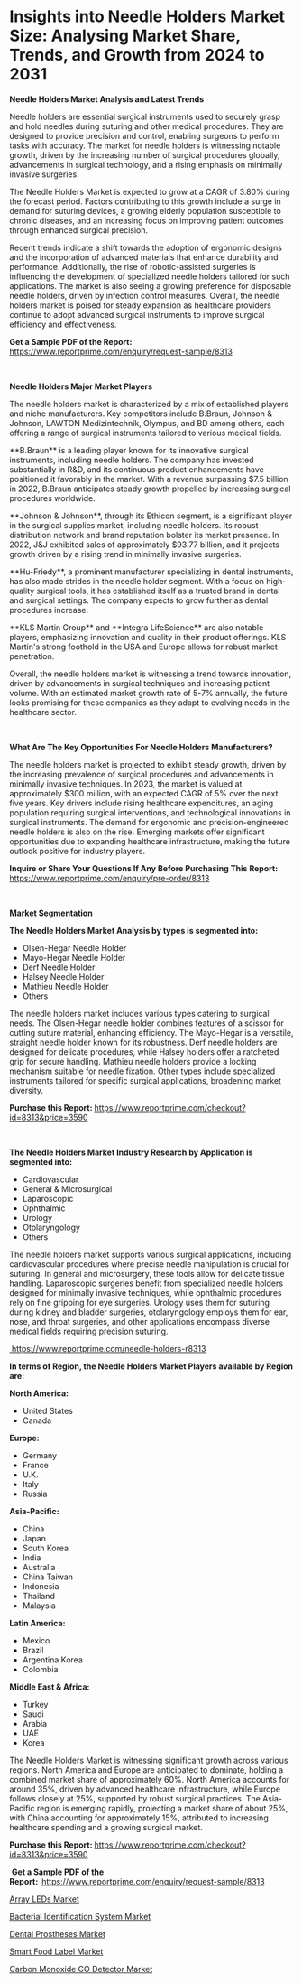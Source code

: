 <p><h1>Insights into Needle Holders Market Size: Analysing Market Share, Trends, and Growth from 2024 to 2031</h1></p><p><strong>Needle Holders Market Analysis and Latest Trends</strong></p>
<p><p>Needle holders are essential surgical instruments used to securely grasp and hold needles during suturing and other medical procedures. They are designed to provide precision and control, enabling surgeons to perform tasks with accuracy. The market for needle holders is witnessing notable growth, driven by the increasing number of surgical procedures globally, advancements in surgical technology, and a rising emphasis on minimally invasive surgeries.</p><p>The Needle Holders Market is expected to grow at a CAGR of 3.80% during the forecast period. Factors contributing to this growth include a surge in demand for suturing devices, a growing elderly population susceptible to chronic diseases, and an increasing focus on improving patient outcomes through enhanced surgical precision.</p><p>Recent trends indicate a shift towards the adoption of ergonomic designs and the incorporation of advanced materials that enhance durability and performance. Additionally, the rise of robotic-assisted surgeries is influencing the development of specialized needle holders tailored for such applications. The market is also seeing a growing preference for disposable needle holders, driven by infection control measures. Overall, the needle holders market is poised for steady expansion as healthcare providers continue to adopt advanced surgical instruments to improve surgical efficiency and effectiveness.</p></p>
<p><strong>Get a Sample PDF of the Report:&nbsp;</strong> <a href="https://www.reportprime.com/enquiry/request-sample/8313?utm_campaign=1091&utm_medium=2&utm_source=Github&utm_content=ia&utm_term=25122024&utm_id=needle-holders">https://www.reportprime.com/enquiry/request-sample/8313</a></p>
<p>&nbsp;</p>
<p><strong>Needle Holders Major Market Players</strong></p>
<p><p>The needle holders market is characterized by a mix of established players and niche manufacturers. Key competitors include B.Braun, Johnson & Johnson, LAWTON Medizintechnik, Olympus, and BD among others, each offering a range of surgical instruments tailored to various medical fields.</p><p>**B.Braun** is a leading player known for its innovative surgical instruments, including needle holders. The company has invested substantially in R&D, and its continuous product enhancements have positioned it favorably in the market. With a revenue surpassing $7.5 billion in 2022, B.Braun anticipates steady growth propelled by increasing surgical procedures worldwide.</p><p>**Johnson & Johnson**, through its Ethicon segment, is a significant player in the surgical supplies market, including needle holders. Its robust distribution network and brand reputation bolster its market presence. In 2022, J&J exhibited sales of approximately $93.77 billion, and it projects growth driven by a rising trend in minimally invasive surgeries.</p><p>**Hu-Friedy**, a prominent manufacturer specializing in dental instruments, has also made strides in the needle holder segment. With a focus on high-quality surgical tools, it has established itself as a trusted brand in dental and surgical settings. The company expects to grow further as dental procedures increase.</p><p>**KLS Martin Group** and **Integra LifeScience** are also notable players, emphasizing innovation and quality in their product offerings. KLS Martin's strong foothold in the USA and Europe allows for robust market penetration.</p><p>Overall, the needle holders market is witnessing a trend towards innovation, driven by advancements in surgical techniques and increasing patient volume. With an estimated market growth rate of 5-7% annually, the future looks promising for these companies as they adapt to evolving needs in the healthcare sector.</p></p>
<p>&nbsp;</p>
<p><strong>What Are The Key Opportunities For Needle Holders Manufacturers?</strong></p>
<p><p>The needle holders market is projected to exhibit steady growth, driven by the increasing prevalence of surgical procedures and advancements in minimally invasive techniques. In 2023, the market is valued at approximately $300 million, with an expected CAGR of 5% over the next five years. Key drivers include rising healthcare expenditures, an aging population requiring surgical interventions, and technological innovations in surgical instruments. The demand for ergonomic and precision-engineered needle holders is also on the rise. Emerging markets offer significant opportunities due to expanding healthcare infrastructure, making the future outlook positive for industry players.</p></p>
<p><strong>Inquire or Share Your Questions If Any Before Purchasing This Report:</strong> <a href="https://www.reportprime.com/enquiry/pre-order/8313?utm_campaign=1091&utm_medium=2&utm_source=Github&utm_content=ia&utm_term=25122024&utm_id=needle-holders">https://www.reportprime.com/enquiry/pre-order/8313</a></p>
<p>&nbsp;</p>
<p><strong>Market Segmentation</strong></p>
<p><strong>The Needle Holders Market Analysis by types is segmented into:</strong></p>
<p><ul><li>Olsen-Hegar Needle Holder</li><li>Mayo-Hegar Needle Holder</li><li>Derf Needle Holder</li><li>Halsey Needle Holder</li><li>Mathieu Needle Holder</li><li>Others</li></ul></p>
<p><p>The needle holders market includes various types catering to surgical needs. The Olsen-Hegar needle holder combines features of a scissor for cutting suture material, enhancing efficiency. The Mayo-Hegar is a versatile, straight needle holder known for its robustness. Derf needle holders are designed for delicate procedures, while Halsey holders offer a ratcheted grip for secure handling. Mathieu needle holders provide a locking mechanism suitable for needle fixation. Other types include specialized instruments tailored for specific surgical applications, broadening market diversity.</p></p>
<p><strong>Purchase this Report:&nbsp;</strong><a href="https://www.reportprime.com/checkout?id=8313&price=3590&utm_campaign=1091&utm_medium=2&utm_source=Github&utm_content=ia&utm_term=25122024&utm_id=needle-holders">https://www.reportprime.com/checkout?id=8313&price=3590</a></p>
<p>&nbsp;</p>
<p><strong>The Needle Holders Market Industry Research by Application is segmented into:</strong></p>
<p><ul><li>Cardiovascular</li><li>General & Microsurgical</li><li>Laparoscopic</li><li>Ophthalmic</li><li>Urology</li><li>Otolaryngology</li><li>Others</li></ul></p>
<p><p>The needle holders market supports various surgical applications, including cardiovascular procedures where precise needle manipulation is crucial for suturing. In general and microsurgery, these tools allow for delicate tissue handling. Laparoscopic surgeries benefit from specialized needle holders designed for minimally invasive techniques, while ophthalmic procedures rely on fine gripping for eye surgeries. Urology uses them for suturing during kidney and bladder surgeries, otolaryngology employs them for ear, nose, and throat surgeries, and other applications encompass diverse medical fields requiring precision suturing.</p></p>
<p><a href="https://www.reportprime.com/needle-holders-r8313?utm_campaign=1091&utm_medium=2&utm_source=Github&utm_content=ia&utm_term=25122024&utm_id=needle-holders">&nbsp;https://www.reportprime.com/needle-holders-r8313</a></p>
<p><strong>In terms of Region, the Needle Holders Market Players available by Region are:</strong></p>
<p>
    <p> <strong> North America: </strong>
        <ul>
            <li>United States</li>
            <li>Canada</li>
        </ul>
        </p> 
    <p> <strong> Europe: </strong>
        <ul>
            <li>Germany</li>
            <li>France</li>
            <li>U.K.</li>
            <li>Italy</li>
            <li>Russia</li>
        </ul>
        </p> 
    <p> <strong> Asia-Pacific: </strong>
        <ul>
            <li>China</li>
            <li>Japan</li>
            <li>South Korea</li>
            <li>India</li>
            <li>Australia</li>
            <li>China Taiwan</li>
            <li>Indonesia</li>
            <li>Thailand</li>
            <li>Malaysia</li>
        </ul>
        </p> 
    <p> <strong> Latin America: </strong>
        <ul>
            <li>Mexico</li>
            <li>Brazil</li>
            <li>Argentina Korea</li>
            <li>Colombia</li>
        </ul>
        </p> 
    <p> <strong> Middle East & Africa: </strong>
        <ul>
            <li>Turkey</li>
            <li>Saudi</li>
            <li>Arabia</li>
            <li>UAE</li>
            <li>Korea</li>
        </ul>
    </p>
    </p>
<p><p>The Needle Holders Market is witnessing significant growth across various regions. North America and Europe are anticipated to dominate, holding a combined market share of approximately 60%. North America accounts for around 35%, driven by advanced healthcare infrastructure, while Europe follows closely at 25%, supported by robust surgical practices. The Asia-Pacific region is emerging rapidly, projecting a market share of about 25%, with China accounting for approximately 15%, attributed to increasing healthcare spending and a growing surgical market.</p></p>
<p><strong>Purchase this Report: </strong><a href="https://www.reportprime.com/checkout?id=8313&price=3590&utm_campaign=1091&utm_medium=2&utm_source=Github&utm_content=ia&utm_term=25122024&utm_id=needle-holders">https://www.reportprime.com/checkout?id=8313&price=3590</a></p>
<p>&nbsp;<strong>Get a Sample PDF of the Report:&nbsp;&nbsp;</strong><a href="https://www.reportprime.com/enquiry/request-sample/8313?utm_campaign=1091&utm_medium=2&utm_source=Github&utm_content=ia&utm_term=25122024&utm_id=needle-holders">https://www.reportprime.com/enquiry/request-sample/8313</a></p>
<p><strong></strong></p>
<p><p><a href="https://www.linkedin.com/pulse/market-revenue-growth-forecast-array-leds-144-cagr-from-2024-kyoqe?utm_campaign=1091&utm_medium=2&utm_source=Github&utm_content=ia&utm_term=25122024&utm_id=needle-holders">Array LEDs Market</a></p><p><a href="https://github.com/krinerstormy331/Market-Research-Report-List-1/blob/main/bacterial-identification-system-market.md?utm_campaign=1091&utm_medium=2&utm_source=Github&utm_content=ia&utm_term=25122024&utm_id=needle-holders">Bacterial Identification System Market</a></p><p><a href="https://github.com/suleimannichelle7/Market-Research-Report-List-1/blob/main/dental-prostheses-market.md?utm_campaign=1091&utm_medium=2&utm_source=Github&utm_content=ia&utm_term=25122024&utm_id=needle-holders">Dental Prostheses Market</a></p><p><a href="https://www.linkedin.com/pulse/key-driving-factors-smart-food-label-industry-striking-cagr-yfv6e?utm_campaign=1091&utm_medium=2&utm_source=Github&utm_content=ia&utm_term=25122024&utm_id=needle-holders">Smart Food Label Market</a></p><p><a href="https://www.linkedin.com/pulse/f-my-mkt-intel-xkfif?utm_campaign=1091&utm_medium=2&utm_source=Github&utm_content=ia&utm_term=25122024&utm_id=needle-holders">Carbon Monoxide CO Detector Market</a></p></p>